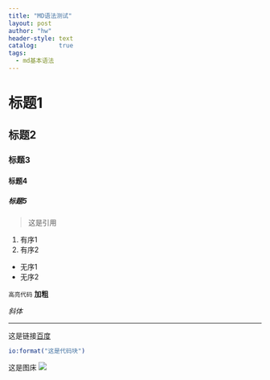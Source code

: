```yaml
---
title: "MD语法测试"
layout: post
author: "hw"
header-style: text
catalog:      true
tags:
  - md基本语法
---
```


# 标题1
## 标题2
### 标题3
#### 标题4
##### 标题5

> 这是引用


1. 有序1
2. 有序2

- 无序1
- 无序2

`高亮代码`
**加粗**



*斜体*

***


这是链接[百度](https://www.baidu.com)


```erlang
io:format("这是代码块")
```

这是图床
![](http://img.122293.xyz/image/202405270019227.png)
